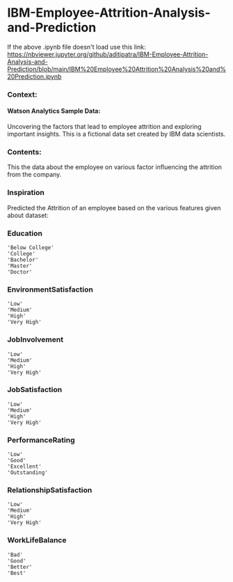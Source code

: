 # IBM-Employee-Attrition-Analysis-and-Prediction

If the above .ipynb file doesn't load use this link: https://nbviewer.jupyter.org/github/aditipatra/IBM-Employee-Attrition-Analysis-and-Prediction/blob/main/IBM%20Employee%20Attrition%20Analysis%20and%20Prediction.ipynb

### Context:

#### Watson Analytics Sample Data:
Uncovering the factors that lead to employee attrition and exploring important insights. This is a fictional data set created by IBM data scientists.

### Contents:

This the data about the employee on various factor influencing the attrition from the company.

### Inspiration

Predicted the Attrition of an employee based on the various features given about dataset:

### Education

    'Below College'
    'College'
    'Bachelor'
    'Master'
    'Doctor'

### EnvironmentSatisfaction

    'Low'
    'Medium'
    'High'
    'Very High'

### JobInvolvement

    'Low'
    'Medium'
    'High'
    'Very High'

### JobSatisfaction

    'Low'
    'Medium'
    'High'
    'Very High'

### PerformanceRating

    'Low'
    'Good'
    'Excellent'
    'Outstanding'

### RelationshipSatisfaction

    'Low'
    'Medium'
    'High'
    'Very High'

### WorkLifeBalance

    'Bad'
    'Good'
    'Better'
    'Best'
